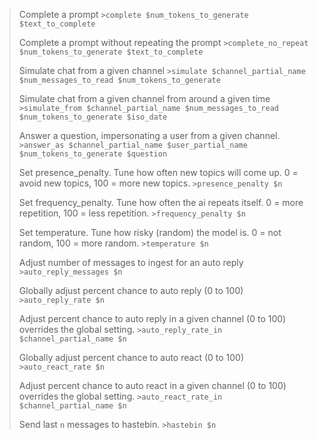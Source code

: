 > Complete a prompt
> `>complete $num_tokens_to_generate $text_to_complete`
>  
> Complete a prompt without repeating the prompt
> `>complete_no_repeat $num_tokens_to_generate $text_to_complete`
>  
> Simulate chat from a given channel
> `>simulate $channel_partial_name $num_messages_to_read $num_tokens_to_generate`
> 
> Simulate chat from a given channel from around a given time
> `>simulate_from $channel_partial_name $num_messages_to_read $num_tokens_to_generate $iso_date`
> 
> Answer a question, impersonating a user from a given channel.
> `>answer_as $channel_partial_name $user_partial_name $num_tokens_to_generate $question`
> 
> Set presence_penalty. Tune how often new topics will come up. 0 = avoid new topics, 100 = more new topics.
> `>presence_penalty $n`
> 
> Set frequency_penalty. Tune how often the ai repeats itself. 0 = more repetition, 100 = less repetition.
> `>frequency_penalty $n`
> 
> Set temperature. Tune how risky (random) the model is.  0 = not random, 100 = more random.
> `>temperature $n`
> 
> Adjust number of messages to ingest for an auto reply
> `>auto_reply_messages $n`
> 
> Globally adjust percent chance to auto reply (0 to 100)
> `>auto_reply_rate $n`
> 
> Adjust percent chance to auto reply in a given channel (0 to 100) overrides the global setting.
> `>auto_reply_rate_in $channel_partial_name $n`
> 
> Globally adjust percent chance to auto react (0 to 100)
> `>auto_react_rate $n`
> 
> Adjust percent chance to auto react in a given channel (0 to 100) overrides the global setting.
> `>auto_react_rate_in $channel_partial_name $n`
> 
> Send last `n` messages to hastebin.
> `>hastebin $n`
